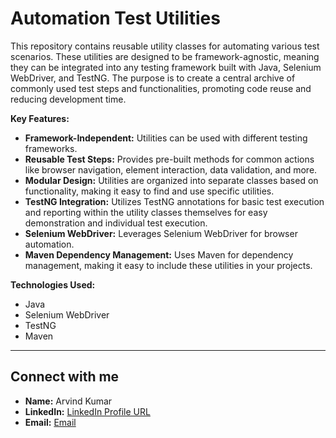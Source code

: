 # Automation Test Utilities

This repository contains reusable utility classes for automating various test scenarios. These utilities are designed to be framework-agnostic, meaning they can be integrated into any testing framework built with Java, Selenium WebDriver, and TestNG. The purpose is to create a central archive of commonly used test steps and functionalities, promoting code reuse and reducing development time.

**Key Features:**

*   **Framework-Independent:** Utilities can be used with different testing frameworks.
*   **Reusable Test Steps:** Provides pre-built methods for common actions like browser navigation, element interaction, data validation, and more.
*   **Modular Design:** Utilities are organized into separate classes based on functionality, making it easy to find and use specific utilities.
*   **TestNG Integration:** Utilizes TestNG annotations for basic test execution and reporting within the utility classes themselves for easy demonstration and individual test execution.
*   **Selenium WebDriver:** Leverages Selenium WebDriver for browser automation.
*   **Maven Dependency Management:** Uses Maven for dependency management, making it easy to include these utilities in your projects.

**Technologies Used:**

*   Java
*   Selenium WebDriver
*   TestNG
*   Maven

---

## Connect with me

- **Name:** Arvind Kumar
- **LinkedIn:** [LinkedIn Profile URL](https://www.linkedin.com/in/arvind-kumar-a8b591221/)
- **Email:** [Email](mailto:arvindkumarlbsmca@gmail.com)
	
